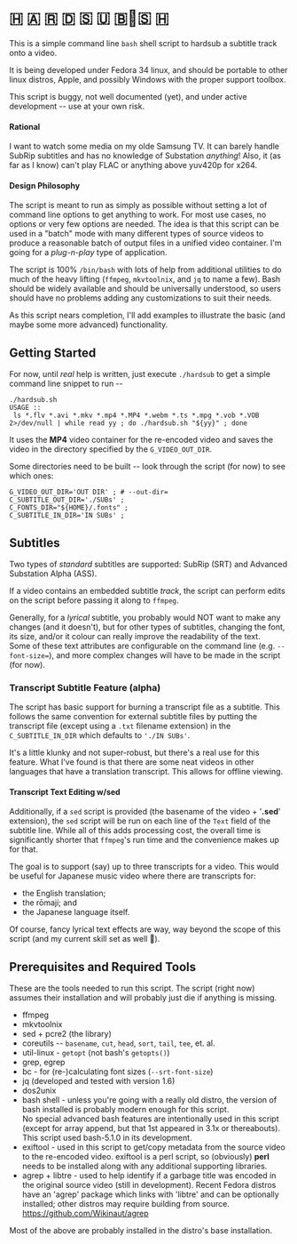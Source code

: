 # 🇭 🇦 🇷 🇩 🇸 🇺 🇧🔹🇸 🇭

This is a simple command line <code>bash</code> shell script to hardsub
a subtitle track onto a video.

It is being developed under Fedora 34 linux, and should be portable to other
linux distros, Apple, and possibly Windows with the proper support toolbox.

This script is buggy, not well documented (yet), and under active development --
use at your own risk.

#### Rational
I want to watch some media on my olde Samsung TV.
It can barely handle SubRip subtitles and has no knowledge of Substation *anything*!
Also, it (as far as I know) can't play FLAC or anything above yuv420p for x264.

#### Design Philosophy
The script is meant to run as simply as possible without setting a lot of
command line options to get anything to work.  For most use cases, no options
or very few options are needed.  The idea is that this script can be used in
a "batch" mode with many different types of source videos to produce a
reasonable batch of output files in a unified video container.
I'm going for a *plug-n-play* type of application.

The script is 100% <code>/bin/bash</code> with lots of help from additional
utilities to do much of the heavy lifting (<code>ffmpeg</code>,
<code>mkvtoolnix</code>, and <code>jq</code> to name a few).
Bash should be widely available and
should be universally understood, so users should have no problems
adding any customizations to suit their needs.

As this script nears completion, I'll add examples to illustrate
the basic (and maybe some more advanced) functionality.

## Getting Started
For now, until *real* help is written, just execute <code>./hardsub</code>
to get a simple command line snippet to run --<br>
```
./hardsub.sh
USAGE ::
 ls *.flv *.avi *.mkv *.mp4 *.MP4 *.webm *.ts *.mpg *.vob *.VOB 2>/dev/null | while read yy ; do ./hardsub.sh "${yy}" ; done
```

It uses the <strong>MP4</strong> video container for the re-encoded video and
saves the video in the directory specified by the <code>G_VIDEO_OUT_DIR</code>.

Some directories need to be built --
look through the script (for now) to see which ones:
```
G_VIDEO_OUT_DIR='OUT DIR' ; # --out-dir=
C_SUBTITLE_OUT_DIR='./SUBs' ;
C_FONTS_DIR="${HOME}/.fonts" ;
C_SUBTITLE_IN_DIR='IN SUBs' ;
```

## Subtitles
Two types of *standard* subtitles are supported:
SubRip (SRT) and Advanced Substation Alpha (ASS).<br>

If a video contains an embedded subtitle *track*, the script can perform
edits on the script before passing it along to <code>ffmpeg</code>.

Generally, for a *lyrical* subtitle, you probably would NOT want to
make any changes (and it doesn't), but for other types of subtitles,
changing the font, its size, and/or it colour can really improve
the readability of the text.<br>
Some of these text attributes are configurable on the command line
(e.g. <code>--font-size=</code>), and
more complex changes will have to be made in the script (for now).

### Transcript Subtitle Feature (alpha)
The script has basic support for burning a transcript file as a subtitle.
This follows the same convention for external subtitle files by putting the
transcript file (except using a <code>.txt</code> filename extension) in
the <code>C_SUBTITLE_IN_DIR</code> which defaults to <code>'./IN SUBs'</code>.

It's a little klunky and not super-robust, but there's a real use for this
feature.  What I've found is that there are some neat videos in other languages
that have a translation transcript.  This allows for offline viewing.

#### Transcript Text Editing w/sed

Additionally, if a <code>sed</code> script is provided
(the basename of the video + '<b>.sed</b>' extension),
the <code>sed</code> script will be run on each line of the <code>Text</code>
field of the subtitle line.  While all of this adds processing cost,
the overall time is significantly shorter that <code>ffmpeg</code>'s run time and
the convenience makes up for that.

The goal is to support (say) up to three transcripts for a video.
This would be useful for Japanese music video where there are transcripts for:<br>
- the English translation;
- the rōmaji; and
- the Japanese language itself.

Of course, fancy lyrical text effects are way, way beyond the scope of this script
(and my current skill set as well 🤩).<br>

## Prerequisites and Required Tools

These are the tools needed to run this script.
The script (right now) assumes their installation and will probably just
die if anything is missing.

- ffmpeg
- mkvtoolnix
- sed + pcre2 (the library)
- coreutils -- <code>basename</code>, <code>cut</code>, <code>head</code>,
    <code>sort</code>, <code>tail</code>, <code>tee</code>, et. al.
- util-linux - <code>getopt</code> (not bash's <code>getopts()</code>)
- grep, egrep
- bc - for (re-)calculating font sizes (<code>--srt-font-size</code>)
- jq  (developed and tested with version 1.6)
- dos2unix
- bash shell - unless you're going with a really old distro, the version of
    bash installed is probably modern enough for this script.<br>
    No special advanced bash features are intentionally used in
    this script (except for array append, but that 1st appeared
    in 3.1x or thereabouts).  This script used bash-5.1.0 in
    its development.
- exiftool - used in this script to get/copy metadata from the source
    video to the re-encoded video.
    exiftool is a perl script, so (obviously) <strong>perl</strong> needs to be
    installed along with any additional supporting libraries.
- agrep + libtre - used to help identify if a garbage title was encoded in the
    original source video (still in development).
    Recent Fedora distros have an 'agrep' package which links
    with 'libtre' and can be optionally installed; other distros
    may require building from source.<br>
    https://github.com/Wikinaut/agrep
 
Most of the above are probably installed in the distro's base installation.
